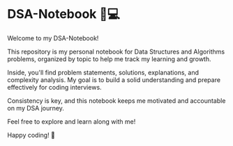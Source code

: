 # DSA-Notebook 🧠💻

Welcome to my DSA-Notebook!

This repository is my personal notebook for Data Structures and Algorithms problems, organized by topic to help me track my learning and growth.

Inside, you'll find problem statements, solutions, explanations, and complexity analysis. My goal is to build a solid understanding and prepare effectively for coding interviews.

Consistency is key, and this notebook keeps me motivated and accountable on my DSA journey.

Feel free to explore and learn along with me!

Happy coding! 🚀